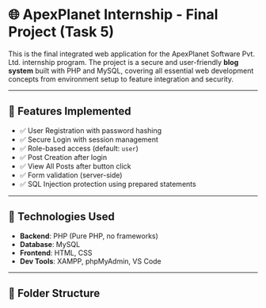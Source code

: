 # 🌐 ApexPlanet Internship - Final Project (Task 5)

This is the final integrated web application for the ApexPlanet Software Pvt. Ltd. internship program. The project is a secure and user-friendly **blog system** built with PHP and MySQL, covering all essential web development concepts from environment setup to feature integration and security.

---

## 🚀 Features Implemented

- ✅ User Registration with password hashing
- ✅ Secure Login with session management
- ✅ Role-based access (default: `user`)
- ✅ Post Creation after login
- ✅ View All Posts after button click
- ✅ Form validation (server-side)
- ✅ SQL Injection protection using prepared statements

---

## 🧰 Technologies Used

- **Backend**: PHP (Pure PHP, no frameworks)
- **Database**: MySQL
- **Frontend**: HTML, CSS
- **Dev Tools**: XAMPP, phpMyAdmin, VS Code

---

## 📂 Folder Structure

